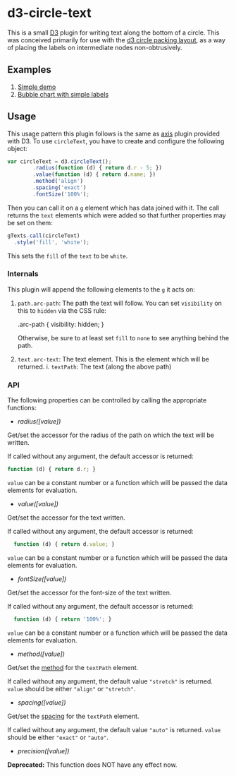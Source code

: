 # d3-circle-text

This is a small [D3](http://d3js.org/) plugin for writing text along the
bottom of a circle. This was conceived primarily for use with the 
[d3 circle packing layout](http://bl.ocks.org/mbostock/4063530), as a way of
placing the labels on intermediate nodes non-obtrusively.

## Examples

 1. [Simple demo](http://bl.ocks.org/musically-ut/5278601)
 2. [Bubble chart with simple labels](http://bl.ocks.org/musically-ut/5278614#index.html)

## Usage

This usage pattern this plugin follows is the same as [axis](https://github.com/mbostock/d3/wiki/SVG-Axes) plugin provided with D3.
To use `circleText`, you have to create and configure the following object:

```javascript
var circleText = d3.circleText();
        .radius(function (d) { return d.r - 5; })
        .value(function (d) { return d.name; })
        .method('align')
        .spacing('exact')
        .fontSize('100%');
```

Then you can call it on a `g` element which has data joined with it. The call
returns the `text` elements which were added so that further properties may be
set on them:

```javascript
gTexts.call(circleText)
  .style('fill', 'white');
```

This sets the `fill` of the `text` to be `white`.

### Internals

This plugin will append the following elements to the `g` it acts on:

  1. `path.arc-path`: The path the text will follow. You can set `visibility` on this to `hidden` via the CSS rule:

        .arc-path { visibility: hidden; }

      Otherwise, be sure to at least set `fill` to `none` to see anything behind the path.

  2. `text.arc-text`: The text element. This is the element which will be returned.
    i. `textPath`: The text (along the above path)


### API

The following properties can be controlled by calling the appropriate functions:

 * _radius([value])_
  
  Get/set the accessor for the radius of the path on which the text will be
  written.
  
  If called without any argument, the default accessor is returned:
  
  ```javascript
  function (d) { return d.r; }
  ```
  
  `value` can be a constant number or a function which will be passed the data
  elements for evaluation.
  
  
 * _value([value])_
  
  Get/set the accessor for the text written.
  
  If called without any argument, the default accessor is returned:
  
  ```javascript
    function (d) { return d.value; }
  ```
  
  `value` can be a constant number or a function which will be passed the data
  elements for evaluation.
  
 * _fontSize([value])_
  
  Get/set the accessor for the font-size of the text written.
  
  If called without any argument, the default accessor is returned:
  
  ```javascript
    function (d) { return '100%'; }
  ```
  
  `value` can be a constant number or a function which will be passed the data
  elements for evaluation.
  
  
 * _method([value])_
  
  Get/set the [method](http://www.w3.org/TR/SVG/text.html#TextPathElementMethodAttribute) for the `textPath` element.
  
  If called without any argument, the default value `"stretch"` is returned.
  `value` should be either `"align"` or `"stretch"`.
   
  
 * _spacing([value])_
  
  Get/set the [spacing](http://www.w3.org/TR/SVG/text.html#TextPathElementSpacingAttribute) for the `textPath` element.
  
  If called without any argument, the default value `"auto"` is returned.
  `value` should be either `"exact"` or `"auto"`.
   
  
 * _precision([value])_

  **Deprecated:** This function does NOT have any effect now.  
 
